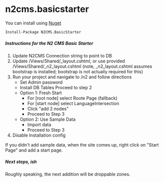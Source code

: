 n2cms.basicstarter
==================

You can install using [Nuget](http://www.nuget.org/packages/N2CMS.BasicStarter/)

```
Install-Package N2CMS.BasicStarter
```
##### Instructions for the N2 CMS Basic Starter

1. Update N2CMS Connection string to point to DB
2. Update /Views/Shared/_layout.cshtml, or use provided /Views/Shared/_n2_layout.cshtml (note, _n2_layout.cshtml assumes bootstrap is installed; bootstrap is not actually required for this)
3. Run your project and navigate to /n2 and follow directions
    * Set Admin password
    * Install DB Tables
        Proceed to step 2
    * Option 1: Fresh Start
      * For [root node] select Roote Page (fallback)
      * For [start node] select LanguageIntersection
      * Click "add 2 nodes"
      * Proceed to Step 3
    * Option 2: Use Sample Data
      * Import data
      * Proceed to Step 3
4. Disable Installation config

If you didn't add sample data, when the site comes up, right click on "Start Page" and add a start page.

##### Next steps, ish

Roughly speaking, the next addition will be droppable zones.
